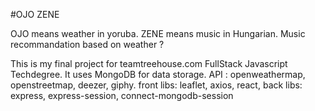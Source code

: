 #OJO ZENE

OJO means weather in yoruba.
ZENE means music in Hungarian.
Music recommandation based on weather ?

This is my final project for teamtreehouse.com FullStack Javascript Techdegree.
It uses MongoDB for data storage.
API : openweathermap, openstreetmap, deezer, giphy.
front libs: leaflet, axios, react, 
back libs: express, express-session, connect-mongodb-session